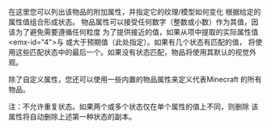 在这里您可以列出该物品的附加属性，并指定它的纹理/模型如何变化 根据给定的属性值组合形成状态。 物品属性可以接受任何数字（整数或小数）作为其值，因该为了避免需要遵循任何粒度 为了提供接近的值，如果从项中提取的实际属性值<emx-id="4">与 或大于</em>预期值（此处指定）。如果有几个状态有匹配的值， 将使用这些匹配状态中的最后一个。如果没有状态匹配，物品将使用其默认的视觉外观。

除了自定义属性，您还可以使用一些内置的物品属性来定义代表Minecraft 的所有物品。

注：不允许重复状态。如果两个或多个状态仅在单个属性的值上不同，则删除 该属性将自动删除上述第一种状态的副本。
